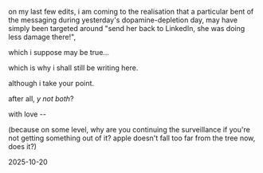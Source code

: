 on my last few edits, i am coming to the realisation that a particular bent of the messaging during yesterday's dopamine-depletion day, may have simply been targeted around "send her back to LinkedIn, she was doing less damage there!",  

which i suppose may be true...  

which is why i shall still be writing here.  

although i take your point.  

after all, *y not both*?  

with love --  

(because on some level, why are you continuing the surveillance if you're not getting something out of it? apple doesn't fall too far from the tree now, does it?)  

2025-10-20  
